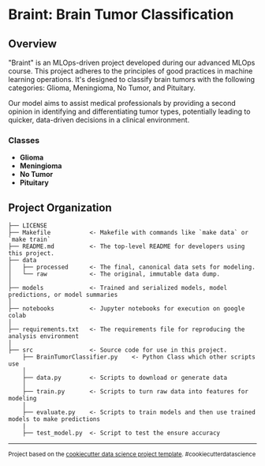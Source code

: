 # Braint: Brain Tumor Classification

## Overview

"Braint" is an MLOps-driven project developed during our advanced MLOps course. This project adheres to the principles of good practices in machine learning operations. It's designed to classify brain tumors with the following categories: Glioma, Meningioma, No Tumor, and Pituitary.

Our model aims to assist medical professionals by providing a second opinion in identifying and differentiating tumor types, potentially leading to quicker, data-driven decisions in a clinical environment.

### Classes

- **Glioma**
- **Meningioma**
- **No Tumor**
- **Pituitary**

Project Organization
------------

    ├── LICENSE
    ├── Makefile           <- Makefile with commands like `make data` or `make train`
    ├── README.md          <- The top-level README for developers using this project.
    ├── data
    │   ├── processed      <- The final, canonical data sets for modeling.
    │   └── raw            <- The original, immutable data dump.
    │
    ├── models             <- Trained and serialized models, model predictions, or model summaries
    │
    ├── notebooks          <- Jupyter notebooks for execution on google colab
    │
    ├── requirements.txt   <- The requirements file for reproducing the analysis environment
    │
    ├── src                <- Source code for use in this project.
        ├── BrainTumorClassifier.py    <- Python Class which other scripts use
        │
        ├── data.py        <- Scripts to download or generate data
        │
        ├── train.py       <- Scripts to turn raw data into features for modeling
        │
        ├── evaluate.py    <- Scripts to train models and then use trained models to make predictions
        |
        ├── test_model.py  <- Script to test the ensure accuracy



--------

<p><small>Project based on the <a target="_blank" href="https://drivendata.github.io/cookiecutter-data-science/">cookiecutter data science project template</a>. #cookiecutterdatascience</small></p>
